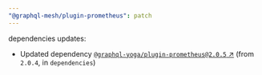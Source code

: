 ```yaml
---
"@graphql-mesh/plugin-prometheus": patch
---
```

dependencies updates:
  - Updated dependency [`@graphql-yoga/plugin-prometheus@2.0.5` ↗︎](https://www.npmjs.com/package/@graphql-yoga/plugin-prometheus/v/2.0.5) (from `2.0.4`, in `dependencies`)
